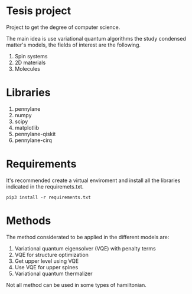 # Tesis project
Project to get the degree of computer science.

The main idea is use variational quantum algorithms the study condensed matter's models,
the fields of interest are the following.
1. Spin systems
2. 2D materials
3. Molecules

# Libraries
1. pennylane
2. numpy
3. scipy
4. matplotlib
5. pennylane-qiskit
6. pennylane-cirq

# Requirements
It's recommended create a virtual enviroment and install all the libraries indicated in the requiremets.txt. 

``` pip3 install -r requirements.txt ```

# Methods
The method considerated to be applied in the different models are:
1. Variational quantum eigensolver (VQE) with penalty terms
2. VQE for structure optimization
3. Get upper level using VQE
4. Use VQE for upper spines
5. Variational quantum thermalizer

Not all method can be used in some types of hamiltonian.